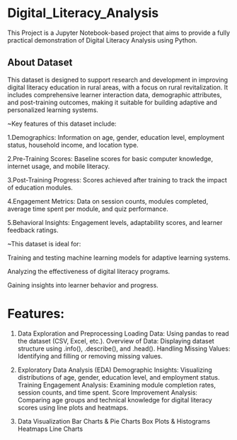 # Digital_Literacy_Analysis
This Project is a Jupyter Notebook-based project that aims to provide a fully practical demonstration of Digital Literacy Analysis using Python.
## About Dataset
This dataset is designed to support research and development in improving digital literacy education in rural areas, with a focus on rural revitalization. It includes comprehensive learner interaction data, demographic attributes, and post-training outcomes, making it suitable for building adaptive and personalized learning systems.

~Key features of this dataset include:

1.Demographics: Information on age, gender, education level, employment status, household income, and location type.

2.Pre-Training Scores: Baseline scores for basic computer knowledge, internet usage, and mobile literacy.

3.Post-Training Progress: Scores achieved after training to track the impact of education modules.

4.Engagement Metrics: Data on session counts, modules completed, average time spent per module, and quiz performance.

5.Behavioral Insights: Engagement levels, adaptability scores, and learner feedback ratings.

~This dataset is ideal for:

Training and testing machine learning models for adaptive learning systems.

Analyzing the effectiveness of digital literacy programs.

Gaining insights into learner behavior and progress.

# Features:

1. Data Exploration and Preprocessing
Loading Data: Using pandas to read the dataset (CSV, Excel, etc.).
Overview of Data: Displaying dataset structure using .info(), .describe(), and .head().
Handling Missing Values: Identifying and filling or removing missing values.

2. Exploratory Data Analysis (EDA)
Demographic Insights: Visualizing distributions of age, gender, education level, and employment status.
Training Engagement Analysis: Examining module completion rates, session counts, and time spent.
Score Improvement Analysis: Comparing age groups and technical knowledge for digital literacy scores using line plots and heatmaps. 

3. Data Visualization
Bar Charts & Pie Charts
Box Plots & Histograms
Heatmaps
Line Charts
